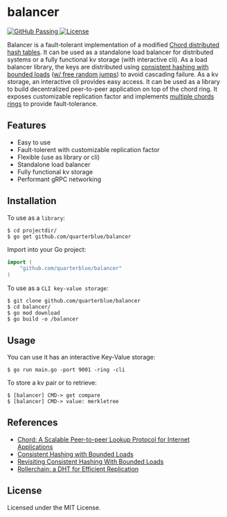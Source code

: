 # balancer

<a href="https://github.com/quarterblue/balancer/actions/workflows/go.yml" target="_blank">
  <img src="https://github.com/quarterblue/balancer/actions/workflows/go.yml/badge.svg" alt="GitHub Passing">
</a>
<a href="https://github.com/quarterblue/pbalancer/blob/main/LICENSE" target="_blank">
  <img src="https://img.shields.io/badge/license-MIT-blue.svg" alt="License">
</a>

Balancer is a fault-tolerant implementation of a modified <a href="https://pdos.csail.mit.edu/papers/ton:chord/paper-ton.pdf">Chord distributed hash tables</a>. It can be used as a standalone load balancer for distributed systems or a fully functional kv storage (with interactive cli). As a load balancer library, the keys are distributed using <a href="https://ai.googleblog.com/2017/04/consistent-hashing-with-bounded-loads.html">consistent hashing with bounded loads</a> (<a href="https://arxiv.org/pdf/1908.08762.pdf">w/ free random jumps</a>) to avoid cascading failure. As a kv storage, an interactive cli provides easy access. It can be used as a library to build decentralized peer-to-peer application on top of the chord ring. It exposes customizable replication factor and implements <a href="https://www.gsd.inesc-id.pt/~jgpaiva/pubs/nca13.pdf">multiple chords rings</a> to provide fault-tolerance.

## Features

- Easy to use
- Fault-tolerent with customizable replication factor
- Flexible (use as library or cli)
- Standalone load balancer
- Fully functional kv storage
- Performant gRPC networking

## Installation

To use as a `library`:

```shell
$ cd projectdir/
$ go get github.com/quarterblue/balancer
```

Import into your Go project:

```go
import (
  	"github.com/quarterblue/balancer"
)
```

To use as a `CLI key-value storage`:

```shell
$ git clone github.com/quarterblue/balancer
$ cd balancer/
$ go mod download
$ go build -o /balancer
```

## Usage

You can use it has an interactive Key-Value storage:

```shell
$ go run main.go -port 9001 -ring -cli
```
To store a kv pair or to retrieve: 

```shell
$ [balancer] CMD-> get compare
$ [balancer] CMD-> value: merkletree
```

## References

- <a href="https://pdos.csail.mit.edu/papers/ton:chord/paper-ton.pdf">Chord: A Scalable Peer-to-peer Lookup Protocol for Internet Applications</a>
- <a href="https://ai.googleblog.com/2017/04/consistent-hashing-with-bounded-loads.html">Consistent Hashing with Bounded Loads </a>
- <a href="https://arxiv.org/pdf/1908.08762.pdf">Revisiting Consistent Hashing With Bounded Loads</a>
- <a href="https://www.gsd.inesc-id.pt/~jgpaiva/pubs/nca13.pdf">Rollerchain: a DHT for Efficient Replication</a>

## License

Licensed under the MIT License.
